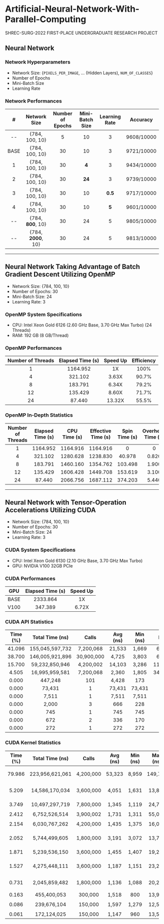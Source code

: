 # Artificial-Neural-Network-With-Parallel-Computing

SHREC-SURG-2022 FIRST-PLACE UNDERGRADUATE RESEARCH PROJECT

## Neural Network

### Network Hyperparameters

* Network Size: {`PIXELS_PER_IMAGE`, ... (Hidden Layers), `NUM_OF_CLASSES`}
* Number of Epochs
* Mini-Batch Size
* Learning Rate

### Network Performances

|   #  |     Network Size    | Number of Epochs | Mini-Batch Size | Learning Rate |  Accuracy  |
| :--: | :-----------------: | :--------------: | :-------------: | :-----------: | :--------: |
|  --  |    {784, 100, 10}   |         5        |        10       |       3       | 9608/10000 |
| BASE |    {784, 100, 10}   |        30        |        10       |       3       | 9721/10000 |
|   1  |    {784, 100, 10}   |        30        |      **4**      |       3       | 9434/10000 |
|   2  |    {784, 100, 10}   |        30        |      **24**     |       3       | 9739/10000 |
|   3  |    {784, 100, 10}   |        30        |        10       |    **0.5**    | 9717/10000 |
|   4  |    {784, 100, 10}   |        30        |        10       |     **5**     | 9601/10000 |
|  --  |  {784, **800**, 10} |        30        |        24       |       5       | 9805/10000 |
|  --  | {784, **2000**, 10} |        30        |        24       |       5       | 9813/10000 |

---

## Neural Network Taking Advantage of Batch Gradient Descent Utilizing OpenMP

* Network Size: {784, 100, 10}
* Number of Epochs: 30
* Mini-Batch Size: 24
* Learning Rate: 3

### OpenMP System Specifications

* CPU: Intel Xeon Gold 6126 (2.60 GHz Base, 3.70 GHz Max Turbo) (24 Threads)
* RAM: 192 GB (8 GB/Thread)

### OpenMP Performances

| Number of Threads | Elapsed Time (s) | Speed Up | Efficiency |
| :---------------: | :--------------: | :------: | :--------: |
|         1         |     1164.952     |    1X    |    100%    |
|         4         |      321.102     |   3.63X  |    90.7%   |
|         8         |      183.791     |   6.34X  |    79.2%   |
|         12        |      135.429     |   8.60X  |    71.7%   |
|         24        |      87.440      |  13.32X  |    55.5%   |

### OpenMP In-Depth Statistics

| Number of Threads | Elapsed Time (s) | CPU Time (s) | Effective Time (s) | Spin Time (s) | Overhead Time (s) |
| :---------------: | :--------------: | :----------: | :----------------: | :-----------: | :---------------: |
|         1         |     1164.952     |   1164.916   |      1164.916      |       0       |         0         |
|         4         |      321.102     |   1280.628   |      1238.830      |     40.978    |       0.820       |
|         8         |      183.791     |   1460.160   |      1354.762      |    103.498    |       1.900       |
|         12        |      135.429     |   1606.428   |      1449.708      |    153.619    |       3.100       |
|         24        |      87.440      |   2066.756   |      1687.112      |    374.203    |       5.440       |

---

## Neural Network with Tensor-Operation Accelerations Utilizing CUDA

* Network Size: {784, 100, 10}
* Number of Epochs: 30
* Mini-Batch Size: 24
* Learning Rate: 3

### CUDA System Specifications

* CPU: Intel Xeon Gold 6130 (2.10 GHz Base, 3.70 GHz Max Turbo)
* GPU: NVIDIA V100 32GB PCIe

### CUDA Performances

| GPU  | Elapsed Time (s) | Speed Up |
| :--: | :--------------: | :------: |
| BASE |     2333.864     |    1X    |
| V100 |      347.389     |   6.72X  |

### CUDA API Statistics

| Time (%) | Total Time (ns) |    Calls   | Avg (ns) | Min (ns) |   Max (ns)  |         Name         |
| :------: | :-------------: | :--------: | :------: | :------: | :---------: | :------------------: |
|  41.096  | 155,045,597,732 |  7,200,068 |  21,533  |   1,669  |  6,812,344  |       cudaFree       |
|  38.700  | 146,005,921,896 | 30,900,000 |   4,725  |   3,803  |  6,718,662  |   cudaLaunchKernel   |
|  15.700  |  59,232,850,946 |  4,200,002 |  14,103  |   3,286  | 114,582,772 |      cudaMemcpy      |
|   4.505  |  16,995,959,581 |  7,200,068 |   2,360  |   1,805  | 349,176,716 |      cudaMalloc      |
|   0.000  |     447,248     |     101    |   4,428  |    173   |   196,895   | cuDeviceGetAttribute |
|   0.000  |      73,431     |      1     |  73,431  |  73,431  |    73,431   |    cuDeviceGetName   |
|   0.000  |      7,511      |      1     |   7,511  |   7,511  |    7,511    |  cuDeviceGetPCIBusId |
|   0.000  |      2,000      |      3     |    666   |    228   |    1,539    |   cuDeviceGetCount   |
|   0.000  |       745       |      1     |    745   |    745   |     745     |   cuDeviceTotalMem   |
|   0.000  |       672       |      2     |    336   |    170   |     502     |      cuDeviceGet     |
|   0.000  |       272       |      1     |    272   |    272   |     272     |    cuDeviceGetUuid   |

### CUDA Kernel Statistics

| Time (%) | Total Time (ns) |   Calls   | Avg (ns) | Min (ns) | Max (ns) |                                               Name                                               |
| :------: | :-------------: | :-------: | :------: | :------: | :------: | :----------------------------------------------------------------------------------------------: |
|  79.986  | 223,956,621,061 | 4,200,000 |  53,323  |   8,959  |  149,727 |     `dotMatrixVector_(unsigned int, unsigned int, double const *, double const *, double *)`     |
|   5.209  |  14,586,170,034 | 3,600,000 |   4,051  |   1,631  |  13,888  | `dotVectorsWithMatrixOut_(unsigned int, unsigned int, double const *, double const *, double *)` |
|   3.749  |  10,497,297,719 | 7,800,000 |   1,345  |   1,119  |  24,704  |                  `add_(unsigned int, double const *, double const *, double *)`                  |
|   2.412  |  6,752,526,514  | 3,900,002 |   1,731  |   1,311  |  55,039  |                                         CUDA memcpy HtoD                                         |
|   2.154  |  6,030,767,262  | 4,200,000 |   1,435  |   1,375  |  16,064  |                        `sigmoid_(unsigned int, double const *, double *)`                        |
|   2.052  |  5,744,499,605  | 1,800,000 |   3,191  |   3,072  |  13,728  |     `dotVectorMatrix_(unsigned int, unsigned int, double const *, double const *, double *)`     |
|   1.871  |  5,239,536,150  | 3,600,000 |   1,455  |   1,407  |  19,232  |                      `sigmoidPrime_(unsigned int, double const *, double *)`                     |
|   1.527  |  4,275,448,111  | 3,600,000 |   1,187  |   1,151  |  23,263  |                `multiply_(unsigned int, double const *, double const *, double *)`               |
|   0.731  |  2,045,859,482  | 1,800,000 |   1,136  |   1,088  |  20,224  |                `subtract_(unsigned int, double const *, double const *, double *)`               |
|   0.163  |   455,400,053   |  300,000  |   1,518  |    800   |  13,920  |                                         CUDA memcpy DtoH                                         |
|   0.086  |   239,676,104   |  150,000  |   1,597  |   1,279  |  12,512  |               `reduceCost_(unsigned int, double, double, double const *, double *)`              |
|   0.061  |   172,124,025   |  150,000  |   1,147  |    960   |  13,504  |                                  `zero_(unsigned int, double *)`                                 |
